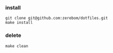 ### install
```
git clone git@github.com:zerebom/dotfiles.git
make install
```

### delete
```
make clean
```